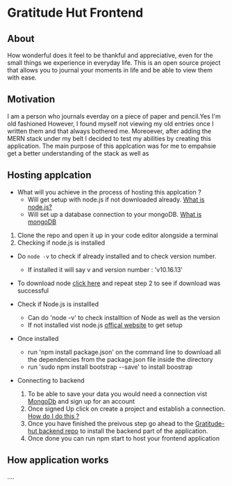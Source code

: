 
# Gratitude Hut Frontend

## About 
How wonderful does it feel to be thankful and appreciative, even for the small things we experience in everyday life.
This is an open source project that allows you to journal your moments in life and be able to view them with ease.

## Motivation 
I am a person who journals everday on a piece of paper and pencil.Yes I'm old fashioned However, I found myself not viewing my old entries once I written them and that always bothered me. Moreoever, after adding the MERN stack under my belt I decided to test my abilities by creating this application. The main purpose of this applcation was for me to empahsie  get a better understanding of the stack as well as



## Hosting applcation 

* What will you achieve in the process of hosting this applcation ? 
   - Will get setup with node.js if not downloaded already. [What is node.js?](https://www.w3schools.com/nodejs/nodejs_intro.asp)
   -  Will set up a database connection to your mongoDB. [What is mongoDB](https://www.mongodb.com/what-is-mongodb)


1.  Clone the repo and open it up in your code editor alongside a terminal  
2. Checking if node.js is installed 
 * Do `node -v` to check if already installed and to check version number.
     * If installed it will say v and version number : 'v10.16.13' 
 * To download node [click here](https://nodejs.org/en/download/) and repeat step 2 to see if download was successful
        
* Check if Node.js is installled
   * Can do 'node -v' to check installtion of Node as well as the version
   * If not installed vist node.js  [offical website](https://nodejs.org/en/download/) to get setup
* Once installed 
  * run 'npm install package.json' on the command line to download all the dependencies from the package.json file inside the directory  
  * run 'sudo npm install bootstrap --save' to install boostrap 
* Connecting to backend
  1. To be able to save your data you would need a connection vist [MongoDb](https://account.mongodb.com/account/login) and sign up for an account 
  2. Once signed Up click on create a project and establish a connection. [How do I do this ?](https://docs.google.com/document/d/1Z9CbmnJI7R-O6_GgIDGlIDsYpQLsg0j7tBXuxvvvf6g/edit?usp=sharing)
  3.  Once you have finished the preivous step go ahead to the [Gratitude-hut backend repo](https://github.com/stammareddi/gratitude-hut-backend) to install the backend part of the application.
  4. Once done you can run npm start to host your frontend application





## How application works 
....
